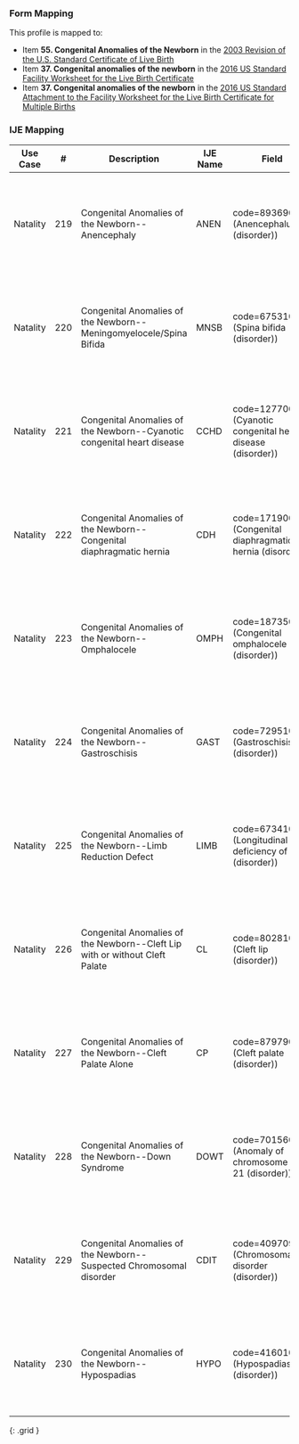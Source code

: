 ### Form Mapping
This profile is mapped to:
 * Item **55. Congenital Anomalies of the Newborn** in the [2003 Revision of the U.S. Standard Certificate of Live Birth](https://www.cdc.gov/nchs/data/dvs/birth11-03final-ACC.pdf)
 * Item **37. Congenital anomalies of the newborn** in the [2016 US Standard Facility Worksheet for the Live Birth Certificate](https://www.cdc.gov/nchs/data/dvs/facility-worksheet-2016-508.pdf)
 * Item **37. Congenital anomalies of the newborn** in the [2016 US Standard Attachment to the Facility Worksheet for the Live Birth Certificate for Multiple Births](https://www.cdc.gov/nchs/data/dvs/multiple-births-worksheet-2016.pdf)

### IJE Mapping

| **Use Case** |  **#**   |  **Description**  | **IJE Name**  |  **Field**  |  **Type**  | **Value Set**  |
| :---------: | --------------- | ------------ | ------------- | ---------- | ---------- | -------------- |
| Natality | 219 | Congenital Anomalies of the Newborn--Anencephaly | ANEN | code=89369001 (Anencephalus (disorder)) |na |NOTE: If code=260413007 (None), then the interpretation is that all individual congenital anomalies are 'N'   <br />See [Note on missing data] |
| Natality | 220 | Congenital Anomalies of the Newborn--Meningomyelocele/Spina Bifida | MNSB | code=67531005 (Spina bifida (disorder)) |na |NOTE: If code=260413007 (None), then the interpretation is that all individual congenital anomalies are 'N'   <br />See [Note on missing data] |
| Natality | 221 | Congenital Anomalies of the Newborn--Cyanotic congenital heart disease | CCHD | code=12770006 (Cyanotic congenital heart disease (disorder)) |na |NOTE: If code=260413007 (None), then the interpretation is that all individual congenital anomalies are 'N'   <br />See [Note on missing data] |
| Natality | 222 | Congenital Anomalies of the Newborn--Congenital diaphragmatic hernia | CDH | code=17190001 (Congenital diaphragmatic hernia (disorder)) |na |NOTE: If code=260413007 (None), then the interpretation is that all individual congenital anomalies are 'N'   <br />See [Note on missing data] |
| Natality | 223 | Congenital Anomalies of the Newborn--Omphalocele | OMPH | code=18735004 (Congenital omphalocele (disorder)) |na |NOTE: If code=260413007 (None), then the interpretation is that all individual congenital anomalies are 'N'   <br />See [Note on missing data] |
| Natality | 224 | Congenital Anomalies of the Newborn--Gastroschisis | GAST | code=72951007 (Gastroschisis (disorder)) |na |NOTE: If code=260413007 (None), then the interpretation is that all individual congenital anomalies are 'N'   <br />See [Note on missing data] |
| Natality | 225 | Congenital Anomalies of the Newborn--Limb Reduction Defect | LIMB | code=67341007 (Longitudinal deficiency of limb (disorder)) |na |NOTE: If code=260413007 (None), then the interpretation is that all individual congenital anomalies are 'N'   <br />See [Note on missing data] |
| Natality | 226 | Congenital Anomalies of the Newborn--Cleft Lip with or without Cleft Palate | CL | code=80281008 (Cleft lip (disorder)) |na |NOTE: If code=260413007 (None), then the interpretation is that all individual congenital anomalies are 'N'   <br />See [Note on missing data] |
| Natality | 227 | Congenital Anomalies of the Newborn--Cleft Palate Alone | CP | code=87979003 (Cleft palate (disorder)) |na |NOTE: If code=260413007 (None), then the interpretation is that all individual congenital anomalies are 'N'   <br />See [Note on missing data] |
| Natality | 228 | Congenital Anomalies of the Newborn--Down Syndrome | DOWT | code=70156005 (Anomaly of chromosome pair 21 (disorder)) |na |NOTE: If code=260413007 (None), then the interpretation is that all individual congenital anomalies are 'N'   <br />See [Note on missing data] |
| Natality | 229 | Congenital Anomalies of the Newborn--Suspected Chromosomal disorder | CDIT | code=409709004 (Chromosomal disorder (disorder)) |na |NOTE: If code=260413007 (None), then the interpretation is that all individual congenital anomalies are 'N'   <br />See [Note on missing data] |
| Natality | 230 | Congenital Anomalies of the Newborn--Hypospadias | HYPO | code=416010008 (Hypospadias (disorder)) |na |NOTE: If code=260413007 (None), then the interpretation is that all individual congenital anomalies are 'N'   <br />See [Note on missing data] |
{: .grid }
